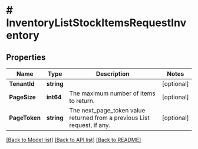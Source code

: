 # # InventoryListStockItemsRequestInventory


## Properties 


Name | Type | Description | Notes
------------ | ------------- | ------------- | -------------
**TenantId**| **string** |   | [optional]
**PageSize**| **int64** | The maximum number of items to return.  | [optional]
**PageToken**| **string** | The next_page_token value returned from a previous List request, if any.  | [optional]


[[Back to Model list]](../../README.md#models) [[Back to API list]](../../README.md#endpoints) [[Back to README]](../../README.md)

